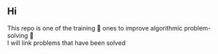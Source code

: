Hi
------------------------
This repo is one of the training :ledger: ones to improve algorithmic problem-solving :rocket:  
I will link problems that have been solved  
